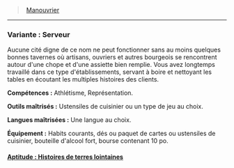 ﻿---
!SubBackgroundItem
Abilities: Athlétisme, Représentation.
MasteredTools: Ustensiles de cuisinier ou un type de jeu au choix.
MasteredLanguages: Une langue au choix.
Equipment: Habits courants, dés ou paquet de cartes ou ustensiles de cuisinier, bouteille d'alcool fort, bourse contenant 10 po.
Id: background_manouvrier_hd.md#variante--serveur
ParentLink: background_manouvrier_hd.md#manouvrier
Name: 'Variante : Serveur'
ParentName: Manouvrier
NameLevel: 3
Attributes: {}
Description: >+
  Aucune cité digne de ce nom ne peut fonctionner sans au moins quelques bonnes tavernes où artisans, ouvriers et autres bourgeois se rencontrent autour d'une chope et d'une assiette bien remplie. Vous avez longtemps travaillé dans ce type d'établissements, servant à boire et nettoyant les tables en écoutant les multiples histoires des clients.

---
> [Manouvrier](hd_background_manouvrier.md)

---

### Variante : Serveur

Aucune cité digne de ce nom ne peut fonctionner sans au moins quelques bonnes tavernes où artisans, ouvriers et autres bourgeois se rencontrent autour d'une chope et d'une assiette bien remplie. Vous avez longtemps travaillé dans ce type d'établissements, servant à boire et nettoyant les tables en écoutant les multiples histoires des clients.

**Compétences :** Athlétisme, Représentation.

**Outils maîtrisés :** Ustensiles de cuisinier ou un type de jeu au choix.

**Langues maîtrisées :** Une langue au choix.

**Équipement :** Habits courants, dés ou paquet de cartes ou ustensiles de cuisinier, bouteille d'alcool fort, bourse contenant 10 po.



#### [Aptitude : Histoires de terres lointaines](hd_background_manouvrier_aptitude_histoires_de_terres_lointaines.md)


